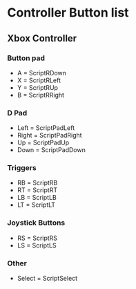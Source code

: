 # Controller Button list
## Xbox Controller
### Button pad
- A = ScriptRDown
- X = ScriptRLeft
- Y = ScriptRUp
- B = ScriptRRight
  
### D Pad
- Left = ScriptPadLeft
- Right = ScriptPadRight
- Up = ScriptPadUp
- Down = ScriptPadDown
### Triggers
- RB = ScriptRB
- RT = ScriptRT
- LB = ScriptLB
- LT = ScriptLT

### Joystick Buttons
- RS = ScriptRS
- LS = ScriptLS

### Other
- Select = ScriptSelect
